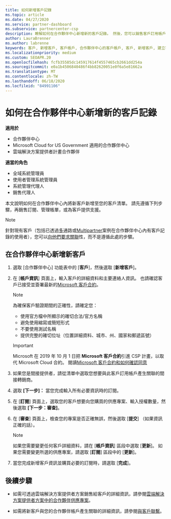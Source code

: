 ```yaml
---
title: 如何新增客戶記錄
ms.topic: article
ms.date: 04/27/2020
ms.service: partner-dashboard
ms.subservice: partnercenter-csp
description: 瞭解如何在合作夥伴中心新增新的客戶記錄。 然後，您可以銷售客戶訂用帳戶、管理帳單，或提供客戶支援。
author: LauraBrenner
ms.author: labrenne
keywords: 客戶, 新增客戶, 客戶帳戶, 合作夥伴中心的客戶帳戶, 客戶, 新增客戶, 建立客戶帳戶
ms.localizationpriority: medium
ms.custom: SEOAPR.20
ms.openlocfilehash: fcfb35585dc145917614f4557465cb2661dd254a
ms.sourcegitcommit: e0a1b4506840486f4bb82620051e0f6a5e81662a
ms.translationtype: MT
ms.contentlocale: zh-TW
ms.lasthandoff: 06/18/2020
ms.locfileid: "84991106"
---
```

# <a name="how-to-add-a-new-customer-record-in-partner-center"></a>如何在合作夥伴中心新增新的客戶記錄

**適用於**

- 合作夥伴中心
- Microsoft Cloud for US Government 適用的合作夥伴中心
- 雲端解決方案提供者計畫合作夥伴

**適當的角色**

- 全域系統管理員
- 使用者管理系統管理員
- 系統管理代理人
- 銷售代理人

本文說明如何在合作夥伴中心內將新客戶新增至您的客戶清單。 請先遵循下列步驟，再銷售訂閱、管理帳單，或為客戶提供支援。

>[!NOTE]
>針對現有客戶（包括已透過[多](multichannel.md)通路或[Multipartner](multipartner.md)案例在合作夥伴中心內有客戶記錄的使用者），您可以[向他們要求關聯](request-a-relationship-with-a-customer.md)性，而不是遵循此處的步驟。

## <a name="to-add-a-new-customer-in-partner-center"></a>在合作夥伴中心新增新客戶

1. 選取 [合作夥伴中心] 功能表中的 [**客戶**]，然後選取 [**新增客戶**]。

2. 在 [**帳戶資訊**] 頁面上，輸入客戶的詳細資料和主要連絡人資訊。 也請確認客戶已接受並簽署最新的[Microsoft 客戶合約](agreements.md)。

   >[!NOTE]
   >
   >為確保客戶驗證期間的正確性，請確定您：
   >
   >- 使用官方檔中所顯示的確切合法/官方名稱
   >- 避免使用縮寫或簡短形式
   >- 不要使用測試名稱
   >- 提供完整的確切位址（位置詳細資料、城市、州、國家和郵遞區號）

   >[!IMPORTANT]
   > Microsoft 在 2019 年 10 月 1 日把 **Microsoft 客戶合約**引進 CSP 計畫，以取代 Microsoft Cloud 合約。 閱讀[Microsoft 客戶合約和如何確認同意](confirm-customer-agreement.md)
  
3. 如果您是間接提供者，請從清單中選取您想要與此客戶訂用帳戶產生關聯的間接轉銷商。

4. 選取 **[下一步]：** 當您完成輸入所有必要資訊時的訂閱。

5. 在 [**訂閱**] 頁面上，選取您的客戶想要向您購買的供應專案、輸入授權數量，然後選取 **[下一步：審查]**。

6. 在 [**審查**] 頁面上，檢查您的專案是否正確無誤，然後選取 [**提交**] （如果資訊正確的話）。

   >[!NOTE]
   >如果您需要變更任何客戶詳細資料，請在 [**帳戶資訊**] 區段中選取 [**更新**]。 如果您需要變更所選的供應專案，請選取 [**訂閱**] 區段中的 [**更新**]。

7. 當您完成新增客戶資訊並購買必要的訂閱時，請選取 [**完成**]。

## <a name="next-steps"></a>後續步驟

- 如需可透過雲端解決方案提供者方案銷售給客戶的詳細資訊，請參閱[雲端解決方案提供者方案中的合作夥伴供應專案](csp-offers.md)。

- 如需將新客戶與您的合作夥伴帳戶產生關聯的詳細資訊，請參閱[與客戶聯繫](customer-accounts.md)。
